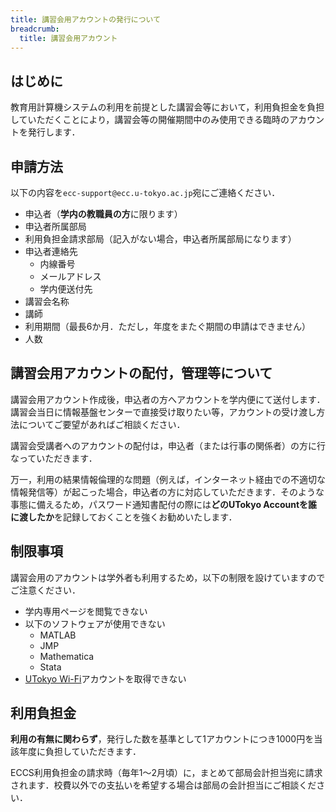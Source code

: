 ```yaml
---
title: 講習会用アカウントの発行について
breadcrumb:
  title: 講習会用アカウント
---
```

## はじめに

教育用計算機システムの利用を前提とした講習会等において，利用負担金を負担していただくことにより，講習会等の開催期間中のみ使用できる臨時のアカウントを発行します．

## 申請方法

以下の内容を`ecc-support@ecc.u-tokyo.ac.jp`宛にご連絡ください．
* 申込者（**学内の教職員の方**に限ります）
* 申込者所属部局
* 利用負担金請求部局（記入がない場合，申込者所属部局になります）
* 申込者連絡先
  * 内線番号
  * メールアドレス
  * 学内便送付先
* 講習会名称
* 講師
* 利用期間（最長6か月．ただし，年度をまたぐ期間の申請はできません）
* 人数

## 講習会用アカウントの配付，管理等について

講習会用アカウント作成後，申込者の方へアカウントを学内便にて送付します．講習会当日に情報基盤センターで直接受け取りたい等，アカウントの受け渡し方法についてご要望があればご相談ください．

講習会受講者へのアカウントの配付は，申込者（または行事の関係者）の方に行なっていただきます．

万一，利用の結果情報倫理的な問題（例えば，インターネット経由での不適切な情報発信等）が起こった場合，申込者の方に対応していただきます．そのような事態に備えるため，パスワード通知書配付の際には**どのUTokyo Accountを誰に渡したか**を記録しておくことを強くお勧めいたします．

## 制限事項

講習会用のアカウントは学外者も利用するため，以下の制限を設けていますのでご注意ください．

* 学内専用ページを閲覧できない
* 以下のソフトウェアが使用できない
  * MATLAB
  * JMP
  * Mathematica
  * Stata
* [UTokyo Wi-Fi](/utokyo_wifi/)アカウントを取得できない

## 利用負担金

**利用の有無に関わらず**，発行した数を基準として1アカウントにつき1000円を当該年度に負担していただきます．

ECCS利用負担金の請求時（毎年1～2月頃）に，まとめて部局会計担当宛に請求されます．校費以外での支払いを希望する場合は部局の会計担当にご相談ください．
